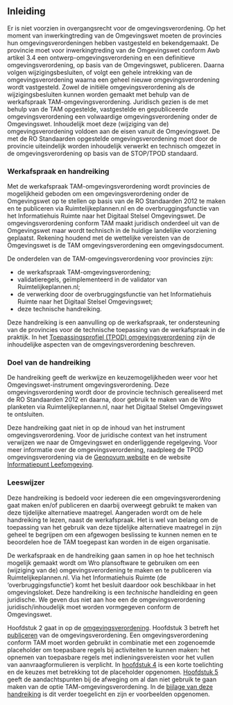 ## Inleiding

Er is niet voorzien in overgangsrecht voor de omgevingsverordening. Op het moment van inwerkingtreding van de Omgevingswet moeten de provincies hun omgevingsverordeningen hebben vastgesteld en bekendgemaakt.
De provincie moet voor inwerkingtreding van de Omgevingswet conform Awb artikel 3.4 een ontwerp-omgevingsverordening en een definitieve omgevingsverordening, op basis van de Omgevingswet, publiceren. Daarna volgen wijzigingsbesluiten, of volgt een gehele intrekking van de omgevingsverordening waarna een geheel nieuwe omgevingsverordening wordt vastgesteld. Zowel de initiële omgevingsverordening als de wijzigingsbesluiten kunnen worden gemaakt met behulp van de werkafspraak TAM-omgevingsverordening. Juridisch gezien is de met behulp van de TAM opgestelde, vastgestelde en gepubliceerde omgevingsverordening een volwaardige omgevingsverordening onder de Omgevingswet. Inhoudelijk moet deze (wijziging van de) omgevingsverordening voldoen aan de eisen vanuit de Omgevingswet. De met de RO Standaarden opgestelde omgevingsverordening moet door de provincie uiteindelijk worden inhoudelijk verwerkt en technisch omgezet in de omgevingsverordening op basis van de STOP/TPOD standaard. 

### Werkafspraak en handreiking

Met de werkafspraak TAM-omgevingsverordening wordt provincies de mogelijkheid geboden om een omgevingsverordening onder de Omgevingswet op te stellen op basis van de RO Standaarden 2012 te maken en te publiceren via Ruimtelijkeplannen.nl en de overbruggingsfunctie van het Informatiehuis Ruimte naar het Digitaal Stelsel Omgevingswet. De omgevingsverordening conform TAM maakt juridisch onderdeel uit van de Omgevingswet maar wordt technisch in de huidige landelijke voorziening geplaatst. Rekening houdend met de wettelijke vereisten van de Omgevingswet is de TAM omgevingsverordening een omgevingsdocument. 

De onderdelen van de TAM-omgevingsverordening voor provincies zijn: 
- de werkafspraak TAM-omgevingsverordening;
- validatieregels, geïmplementeerd in de validator van Ruimtelijkeplannen.nl;
- de verwerking door de overbruggingsfunctie van het Informatiehuis Ruimte naar het Digitaal Stelsel Omgevingswet;
- deze technische handreiking.

Deze  handreiking is een aanvulling op de werkafspraak, ter ondersteuning van de provincies voor de technische toepassing van de werkafspraak in de praktijk. 
In het <a href='https://docs.geostandaarden.nl/tpod/def-st-TPOD-OV-20231215/' target='_blank'>Toepassingsprofiel (TPOD) omgevingsverordening</a> zijn de inhoudelijke aspecten van de omgevingsverordening beschreven. 

### Doel van de handreiking

De handreiking geeft de werkwijze en keuzemogelijkheden weer voor het Omgevingswet-instrument omgevingsverordening. Deze omgevingsverordening wordt door de provincie technisch gerealiseerd met de RO Standaarden 2012 en daarna, door gebruik te maken van de Wro planketen via Ruimtelijkeplannen.nl, naar het Digitaal Stelsel Omgevingswet te ontsluiten.  

Deze handreiking gaat niet in op de inhoud van het instrument omgevingsverordening. Voor de juridische context van het instrument verwijzen we naar de Omgevingswet en onderliggende regelgeving. Voor meer informatie over de omgevingsverordening, raadpleeg de TPOD omgevingsverordening via de <a href='https://www.geonovum.nl/geo-standaarden/omgevingswet/STOPTPOD' target='_blank'>Geonovum website</a> en de website 
<a href='https://iplo.nl/regelgeving/instrumenten/omgevingsverordening' target='_blank'>Informatiepunt Leefomgeving</a>. 

### Leeswijzer

Deze handreiking is bedoeld voor iedereen die een omgevingsverordening gaat maken en/of publiceren en daarbij overweegt gebruikt te maken van deze tijdelijke alternatieve maatregel. Aangeraden wordt om de hele handreiking te lezen, naast de werkafspraak. Het is wel van belang om de toepassing van het gebruik van deze tijdelijke alternatieve maatregel in zijn geheel te begrijpen om een afgewogen beslissing te kunnen nemen en te beoordelen hoe de TAM toegepast kan worden in de eigen organisatie.

De werkafspraak en de handreiking gaan samen in op hoe het technisch mogelijk gemaakt wordt om Wro plansoftware te gebruiken om een (wijziging van de) omgevingsverordening te maken en te publiceren via Ruimtelijkeplannen.nl. Via het Informatiehuis Ruimte (de ‘overbruggingsfunctie’) komt het besluit daardoor ook beschikbaar in het omgevingsloket. Deze handreiking is een *technische* handleiding en geen juridische. We geven dus niet aan hoe een de omgevingsverordening juridisch/inhoudelijk moet worden vormgegeven conform de Omgevingswet. 

Hoofdstuk 2 gaat in op de [omgevingsverordening](#omgevingsverordening). Hoofdstuk 3 betreft het [publiceren](#publiceren) van de omgevingsverordening. Een omgevingsverordening conform TAM moet worden gebruikt in combinatie met een zogenoemde placeholder om toepasbare regels bij activiteiten te kunnen maken: het opnemen van toepasbare regels met indieningsvereisten voor het vullen van aanvraagformulieren is verplicht. In [hoofdstuk 4](#placeholder-document) is een korte toelichting en de keuzes met betrekking tot de placeholder opgenomen. [Hoofdstuk 5](#aandachtspunten) geeft de aandachtspunten bij de afweging om al dan niet gebruik te gaan maken van de optie TAM-omgevingsverordening. In de [bijlage van deze handreiking](#bijlage-placeholder) is dit verder toegelicht en zijn er voorbeelden opgenomen. 


